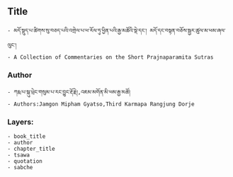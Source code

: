 ## Title
	- མདོ་སྡུད་པ་ཚིགས་སུ་བཅད་པའི་འགྲེལ་པ་ཕ་རོལ་ཏུ་ཕྱིན་པའི་རྒྱ་མཚོའི་སྡེ་དང་། མདོ་དང་བསྟན་བཅོས་སྦྱར་ཚུལ་མ་ཕམ་ཞལ་ལུང་།
	- A Collection of Commentaries on the Short Prajnaparamita Sutras

### Author
	- ཀརྨ་པ་སྐུ་ཕྲེང་གསུམ་པ་རང་བྱུང་རྡོ་རྗེ།,འཇམ་མགོན་མི་ཕམ་རྒྱ་མཚོ།
	- Authors:Jamgon Mipham Gyatso,Third Karmapa Rangjung Dorje

### Layers:
	- book_title
	- author
	- chapter_title
	- tsawa
	- quotation
	- sabche
